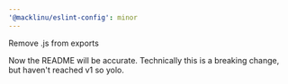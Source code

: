 ```yaml
---
'@macklinu/eslint-config': minor
---
```


Remove .js from exports

Now the README will be accurate. Technically this is a breaking change, but haven't reached v1 so yolo.
